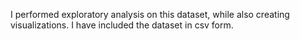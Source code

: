I performed exploratory analysis on this dataset, while also creating visualizations. I have included the dataset in csv form.

